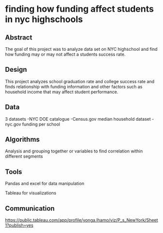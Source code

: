 
# finding how funding affect students in nyc highschools


## Abstract

The goal of this project was to analyze data set on NYC highschool and find how funding may or may not affect a students success rate.

## Design

This project analyzes school graduation rate and college success rate and finds relationship with funding information and other factors such as household income that may 
affect student performance.

## Data

3 datasets
-NYC DOE catalogue
-Census.gov median household dataset
-nyc.gov funding per school

## Algorithms

Analysis and grouping together or variables to find correlation within different segments



## Tools

Pandas and excel for data manipulation


Tableau for visualizations

## Communication


https://public.tableau.com/app/profile/yonga.lhamo/viz/P_s_NewYork/Sheet1?publish=yes
